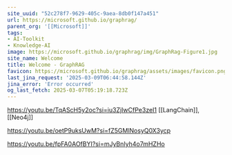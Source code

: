 ```yaml
---
site_uuid: "52c278f7-9629-405c-9aea-8db0f147a451"
url: https://microsoft.github.io/graphrag/
parent_org: '[[Microsoft]]'
tags:
- AI-Toolkit
- Knowledge-AI
image: https://microsoft.github.io/graphrag/img/GraphRag-Figure1.jpg
site_name: Welcome
title: Welcome - GraphRAG
favicon: https://microsoft.github.io/graphrag/assets/images/favicon.png
last_jina_request: '2025-03-09T06:44:58.144Z'
jina_error: 'Error occurred'
og_last_fetch: 2025-03-07T05:19:18.723Z
---
```

https://youtu.be/TqAScH5y2oc?si=iu3ZjIwCfPe3zeI1
[[LangChain]], [[Neo4j]]

https://youtu.be/oetP9uksUwM?si=fZ5GMlNosyQ0X3ycp

https://youtu.be/fpFA0AOfBYI?si=mJyBnIyh4o7mHZHo
